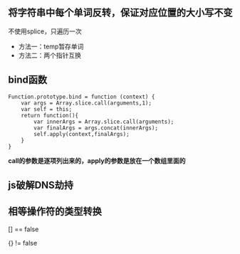 ## 将字符串中每个单词反转，保证对应位置的大小写不变

不使用splice，只遍历一次

* 方法一：temp暂存单词
* 方法二：两个指针互换

## bind函数

	Function.prototype.bind = function (context) {
		var args = Array.slice.call(arguments,1);
		var self = this;
		return function(){
			var innerArgs = Array.slice.call(arguments);
			var finalArgs = args.concat(innerArgs);
			self.apply(context,finalArgs);
		}
	}

**call的参数是逐项列出来的，apply的参数是放在一个数组里面的**

## js破解DNS劫持

## 相等操作符的类型转换

[] == false

{} != false